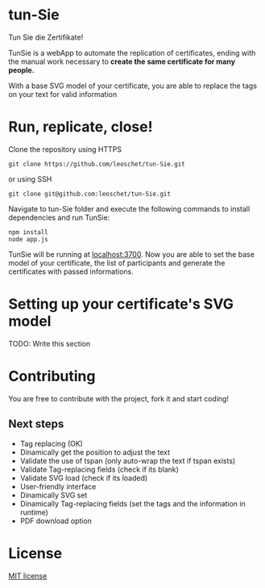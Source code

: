 # tun-Sie
Tun Sie die Zertifikate!

TunSie is a webApp to automate the replication of certificates, ending with the manual work necessary to **create the same certificate for many people.**

With a base SVG model of your certificate, you are able to replace the tags on your text for valid information

# Run, replicate, close!
Clone the repository using HTTPS
```
git clone https://github.com/leoschet/tun-Sie.git
```
or using SSH
```
git clone git@github.com:leoschet/tun-Sie.git
```

Navigate to tun-Sie folder and execute the following commands to install dependencies and run TunSie:
```
npm install
node app.js
```

TunSie will be running at [localhost:3700][local]. Now you are able to set the base model of your certificate, the list of participants and generate the certificates with passed informations.

# Setting up your certificate's SVG model
TODO: Write this section

# Contributing
You are free to contribute with the project, fork it and start coding!

## Next steps
- Tag replacing (OK)
- Dinamically get the position to adjust the text
- Validate the use of tspan (only auto-wrap the text if tspan exists)
- Validate Tag-replacing fields (check if its blank)
- Validate SVG load (check if its loaded)
- User-friendly interface
- Dinamically SVG set
- Dinamically Tag-replacing fields (set the tags and the information in runtime)
- PDF download option

# License
[MIT license][mit]

[mit]: http://opensource.org/licenses/mit-license.php
[local]: http://localhost:3700
